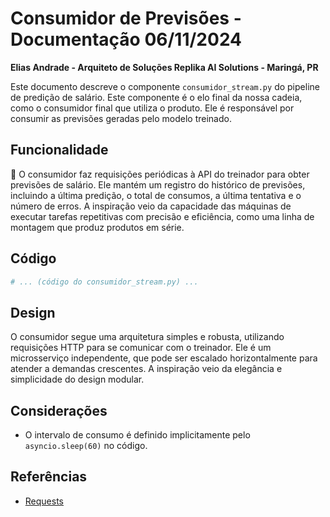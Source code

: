 # Consumidor de Previsões - Documentação 06/11/2024

**Elias Andrade - Arquiteto de Soluções Replika AI Solutions - Maringá, PR**

Este documento descreve o componente `consumidor_stream.py` do pipeline de predição de salário.  Este componente é o elo final da nossa cadeia, como o consumidor final que utiliza o produto.  Ele é responsável por consumir as previsões geradas pelo modelo treinado.

## Funcionalidade

🤖 O consumidor faz requisições periódicas à API do treinador para obter previsões de salário.  Ele mantém um registro do histórico de previsões, incluindo a última predição, o total de consumos, a última tentativa e o número de erros.  A inspiração veio da capacidade das máquinas de executar tarefas repetitivas com precisão e eficiência, como uma linha de montagem que produz produtos em série.

## Código

```python
# ... (código do consumidor_stream.py) ...
```

## Design

O consumidor segue uma arquitetura simples e robusta, utilizando requisições HTTP para se comunicar com o treinador.  Ele é um microsserviço independente, que pode ser escalado horizontalmente para atender a demandas crescentes.  A inspiração veio da elegância e simplicidade do design modular.

## Considerações

* O intervalo de consumo é definido implicitamente pelo `asyncio.sleep(60)` no código.

## Referências

* [Requests](https://requests.readthedocs.io/en/master/)
